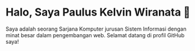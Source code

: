 # Halo, Saya Paulus Kelvin Wiranata 👋

Saya adalah seorang Sarjana Komputer jurusan Sistem Informasi dengan minat besar dalam pengembangan web. Selamat datang di profil GitHub saya!


